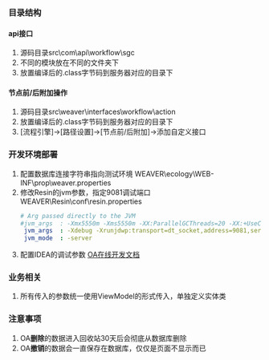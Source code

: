 ### 目录结构
#### api接口
1. 源码目录src\com\api\workflow\sgc
2. 不同的模块放在不同的文件夹下
3. 放置编译后的.class字节码到服务器对应的目录下
#### 节点前/后附加操作
1. 源码目录src\weaver\interfaces\workflow\action
2. 放置编译后的.class字节码到服务器对应的目录下
3. [流程引擎]->[路径设置]->[节点前/后附加]->添加自定义接口
### 开发环境部署
1. 配置数据库连接字符串指向测试环境
WEAVER\ecology\WEB-INF\prop\weaver.properties
2. 修改Resin的jvm参数，指定9081调试端口
WEAVER\Resin\conf\resin.properties
    ```yaml
    # Arg passed directly to the JVM
    #jvm_args  : -Xmx5550m -Xms5550m -XX:ParallelGCThreads=20 -XX:+UseConcMarkSweepGC -XX:-OmitStackTraceInFastThrow -XX:+UseParNewGC -XX:+DisableExplicitGC -javaagent:wagent.jar -Djdk.tls.ephemeralDHKeySize=2048 -Dfile.encoding=GBK
     jvm_args  : -Xdebug -Xrunjdwp:transport=dt_socket,address=9081,server=y,suspend=n -Dcom.sun.management.jmxremote -Xloggc:/var/log/gc.log -Xmx1550m -Xms1550m -XX:ParallelGCThreads=20 -XX:+UseConcMarkSweepGC -XX:+UseParNewGC -XX:+DisableExplicitGC
     jvm_mode  : -server
    ```
3. 配置IDEA的调试参数
[OA在线开发文档](https://e-cloudstore.com/doc.html?appId=c6a9ae6e47b74d4da04c935ed51d177a&maxImgWidth=800#%E4%B8%83%E3%80%81resin%E8%BF%9C%E7%A8%8Bdebug%E9%85%8D%E7%BD%AE)
### 业务相关
1. 所有传入的参数统一使用ViewModel的形式传入，单独定义实体类
### 注意事项
1. OA**删除**的数据进入回收站30天后会彻底从数据库删除
2. OA**撤销**的数据会一直保存在数据库，仅仅是页面不显示而已
